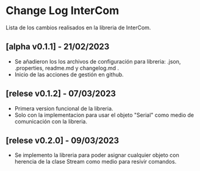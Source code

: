 # Change Log InterCom </br>

Lista de los cambios realisados en la libreria de InterCom. </br>

## [alpha v0.1.1] - 21/02/2023
- Se añadieron los los archivos de configuración para libreria: .json, .properties, readme.md y changelog.md .
- Inicio de las acciones de gestión en github.

## [relese v0.1.2] - 07/03/2023
- Primera version funcional de la libreria.
- Solo con la implementacion para usar el objeto "Serial" como medio de comunicación con la libreria.

## [relese v0.2.0] - 09/03/2023
- Se implemento la libreria para poder asignar cualquier objeto con herencia de la clase Stream como medio para resivir comandos.
